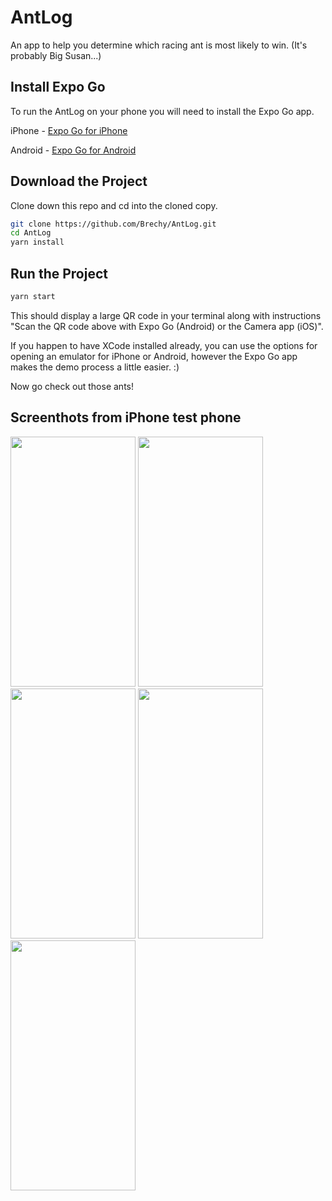 # AntLog
An app to help you determine which racing ant is most likely to win. (It's probably Big Susan...)

## Install Expo Go

To run the AntLog on your phone you will need to install the Expo Go app.

iPhone - [Expo Go for iPhone](https://apps.apple.com/us/app/expo-go/id982107779)

Android - [Expo Go for Android](https://play.google.com/store/apps/details?id=host.exp.exponent&referrer=www)

## Download the Project

Clone down this repo and cd into the cloned copy.

```bash
git clone https://github.com/Brechy/AntLog.git
cd AntLog
yarn install
```

## Run the Project

```bash
yarn start
```
This should display a large QR code in your terminal along with instructions "Scan the QR code above with Expo Go (Android) or the Camera app (iOS)".

If you happen to have XCode installed already, you can use the options for opening an emulator for iPhone or Android, however the Expo Go app makes the
demo process a little easier. :)

Now go check out those ants!

## Screenthots from iPhone test phone 
<img src="https://user-images.githubusercontent.com/24580640/149987865-5839a451-885d-459c-99ab-387b9b99d2b3.PNG" width="200" height="400"> <img src="https://user-images.githubusercontent.com/24580640/149987892-0fe2408c-0321-464c-90bd-69bd5119c71c.PNG" width="200" height="400"> <img src="https://user-images.githubusercontent.com/24580640/149988028-72f279cc-db7a-48e3-b97a-e43a106d1b95.PNG" width="200" height="400"> <img src="https://user-images.githubusercontent.com/24580640/149988117-3f9375e4-74c5-462c-ad2c-e1dce6b88f13.PNG" width="200" height="400"> <img src="https://user-images.githubusercontent.com/24580640/149988157-2dd50a5b-8e15-4e56-9e55-264b9b898afa.PNG" width="200" height="400">
